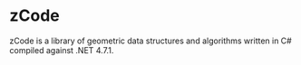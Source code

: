 # zCode
zCode is a library of geometric data structures and algorithms written in C# compiled against .NET 4.7.1. 
